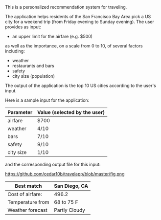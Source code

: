 This is a personalized recommendation system for traveling.

The application helps residents of the San Francisco Bay Area pick a US city for a weekend trip (from Friday evening to Sunday evening). The user provides as input:

* an upper limit for the airfare (e.g. $500)

as well as the importance, on a scale from 0 to 10, of several factors including:

* weather
* restaurants and bars
* safety
* city size (population)

The output of the application is the top 10 US cities according to the user's input.

Here is a sample input for the application:

|Parameter    | Value (selected by the user) |
|-------------|------------------------------|
|airfare      |          $700                |
|weather      |          4/10                |
|bars         |          7/10                |
|safety       |          9/10                |
|city size    |          1/10                |

and the corresponding output file for this input:

https://github.com/cedar10b/travelapp/blob/master/fig.png

|Best match       | San Diego, CA |
|-----------------|---------------|
|Cost of airfare: | 496.2         |
|Temperature from | 68 to  75  F  |
|Weather forecast | Partly Cloudy |





